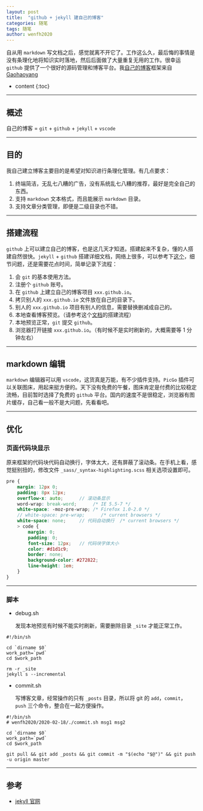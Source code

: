 ```yaml
---
layout: post
title:  "github + jekyll 建自己的博客"
categories: 随笔
tags: 随笔
author: wenfh2020
--- 
```


自从用 `markdown` 写文档之后，感觉就离不开它了。工作这么久，最后悔的事情是没有条理化地将知识实时落地，然后后面做了大量重复无用的工作。很幸运 `github` 提供了一个很好的源码管理和博客平台。我[自己的博客](https://wenfh2020.github.io/)框架来自[Gaohaoyang](https://github.com/Gaohaoyang/gaohaoyang.github.io)



* content
{:toc}

---

## 概述

自己的博客 = `git` + `github` + `jekyll` + `vscode`

---

## 目的

我自己建立博客主要目的是希望对知识进行条理化管理。有几点要求：

1. 终端简洁，无乱七八糟的广告，没有系统乱七八糟的推荐，最好是完全自己的东西。
2. 支持 `markdown` 文本格式，而且能展示 `markdown` 目录。
3. 支持文章分类管理，即便是二级目录也不错。

---

## 搭建流程

`github` 上可以建立自己的博客，也是这几天才知道。搭建起来不复杂，懂的人搭建自然很快。`jekyll` + `github` 搭建详细文档，网络上很多，可以参考下[这个](ttps://github.com/wonderseen/wonderseen.github.io)，细节问题，还是需要花点时间，简单记录下流程：

1. 会 `git` 的基本使用方法。
2. 注册个 `github` 账号。
3. 在 `github` 上建立自己的博客项目 `xxx.github.io`。
4. 拷贝别人的 `xxx.github.io` 文件放在自己的目录下。
5. 别人的 `xxx.github.io` 项目有别人的信息，需要替换删减成自己的。
6. 本地查看博客预览。（请参考这个[文档](https://github.com/wonderseen/wonderseen.github.io)的搭建流程）
7. 本地预览正常，`git` 提交 `github`。
8. 浏览器打开链接 `xxx.github.io`。（有时候不是实时刷新的，大概需要等 1 分钟左右）

---

## markdown 编辑

`markdown` 编辑器可以用 `vscode`，这货真是万能，有不少插件支持。`PicGo` 插件可以关联图床，用起来挺方便的。天下没有免费的午餐，图床肯定是付费的比较稳定流畅，目前暂时选择了免费的 `github` 平台。国内的速度不是很稳定，浏览器有图片缓存，自己看一般不是大问题，先看看吧。

---

## 优化

### 页面代码块显示

原来框架的代码块代码自动换行，字体太大，还有屏蔽了滚动条。在手机上看，感觉挺别扭的，修改文件 `_sass/_syntax-highlighting.scss` 相关选项设置即可。

```scss
pre {
    margin: 12px 0;
    padding: 8px 12px;
    overflow-x: auto;      // 滚动条显示
    word-wrap: break-word;      /* IE 5.5-7 */
    white-space: -moz-pre-wrap; /* Firefox 1.0-2.0 */
    // white-space: pre-wrap;      /* current browsers */
    white-space: none;     // 代码自动换行  /* current browsers */
    > code {
        margin: 0;
        padding: 0;
        font-size: 12px;   // 代码块字体大小
        color: #d1d1c9;
        border: none;
        background-color: #272822;
        line-height: 1em;
    }
}
```

---

### 脚本

* debug.sh

  发现本地预览有时候不能实时刷新，需要删除目录 `_site` 才能正常工作。
  
```shell
#!/bin/sh
  
cd `dirname $0`
work_path=`pwd`
cd $work_path

rm -r _site
jekyll s --incremental
```

* commit.sh

  写博客文章，经常操作的只有 `_posts` 目录，所以将 git 的 `add`，`commit`，`push` 三个命令，整合在一起方便操作。

```shell
#!/bin/sh
# wenfh2020/2020-02-18/./commit.sh msg1 msg2

cd `dirname $0`
work_path=`pwd`
cd $work_path

git pull && git add _posts && git commit -m "$(echo "$@")" && git push -u origin master
```

---

## 参考

* [jekyll 官网](http://jekyllcn.com/)
